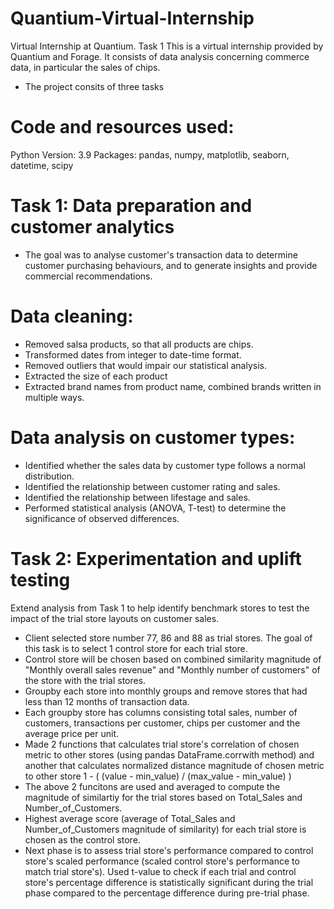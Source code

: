 # Quantium-Virtual-Internship
Virtual Internship at Quantium. Task 1
This is a virtual internship provided by Quantium and Forage.
It consists of data analysis concerning commerce data, in particular the sales of chips.

- The project consits of three tasks

# Code and resources used:
Python Version: 3.9
Packages: pandas, numpy, matplotlib, seaborn, datetime, scipy

# Task 1: Data preparation and customer analytics
- The goal was to analyse customer's transaction data to determine customer purchasing behaviours, and to generate insights and provide commercial recommendations.

# Data cleaning:
- Removed salsa products, so that all products are chips.
- Transformed dates from integer to date-time format.
- Removed outliers that would impair our statistical analysis.
- Extracted the size of each product
- Extracted brand names from product name, combined brands written in multiple ways. 

# Data analysis on customer types:
- Identified whether the sales data by customer type follows a normal distribution.
- Identified the relationship between customer rating and sales.
- Identified the relationship between lifestage and sales.
- Performed statistical analysis (ANOVA, T-test) to determine the significance of observed differences.

# Task 2: Experimentation and uplift testing
Extend analysis from Task 1 to help identify benchmark stores to test the impact of the trial store layouts on customer sales.
- Client selected store number 77, 86 and 88 as trial stores. The goal of this task is to select 1 control store for each trial store.
- Control store will be chosen based on combined similarity magnitude of "Monthly overall sales revenue" and "Monthly number of customers" of the store with the trial stores.
- Groupby each store into monthly groups and remove stores that had less than 12 months of transaction data.
- Each groupby store has columns consisting total sales, number of customers, transactions per customer, chips per customer and the average price per unit.
- Made 2 functions that calculates trial store's correlation of chosen metric to other stores (using pandas DataFrame.corrwith method) and another that calculates normalized distance magnitude of chosen metric to other store 1 - ( (value - min_value) / (max_value - min_value) )
- The above 2 funcitons are used and averaged to compute the magnitude of similartiy for the trial stores based on Total_Sales and Number_of_Customers.
- Highest average score (average of Total_Sales and Number_of_Customers magnitude of similarity) for each trial store is chosen as the control store.
- Next phase is to assess trial store's performance compared to control store's scaled performance (scaled control store's performance to match trial store's). Used t-value to check if each trial and control store's percentage difference is statistically significant during the trial phase compared to the percentage difference during pre-trial phase.
